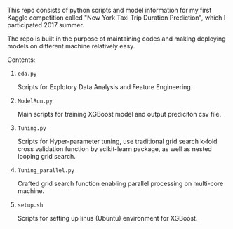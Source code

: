 This repo consists of python scripts and model information for my first Kaggle competition called "New York Taxi Trip Duration Prediction", which I participated 2017 summer.

The repo is built in the purpose of maintaining codes and making deploying models on different machine relatively easy.

Contents:

1. `eda.py`
    
     Scripts for Explotory Data Analysis and Feature Engineering.
2. `ModelRun.py`
     
     Main scripts for training XGBoost model and output prediciton csv file.
     
3. `Tuning.py`
     
     Scripts for Hyper-parameter tuning, use traditional grid search k-fold cross validation function by scikit-learn package, as well as nested looping grid search.
     
4. `Tuning_parallel.py`
    
    Crafted grid search function enabling parallel processing on multi-core machine.
    
5. `setup.sh`
    
    Scripts for setting up linus (Ubuntu) environment for XGBoost.